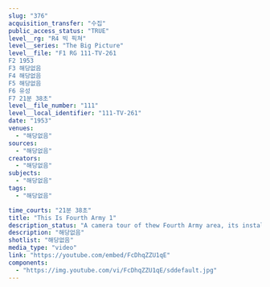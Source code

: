 ```yaml
---
slug: "376"
acquisition_transfer: "수집"
public_access_status: "TRUE"
level__rg: "R4 빅 픽쳐"
level__series: "The Big Picture"
level__file: "F1 RG 111-TV-261
F2 1953
F3 해당없음
F4 해당없음
F5 해당없음
F6 유성
F7 21분 38초"
level__file_number: "111"
level__local_identifier: "111-TV-261"
date: "1953"
venues: 
  - "해당없음"
sources: 
  - "해당없음"
creators: 
  - "해당없음"
subjects: 
  - "해당없음"
tags: 
  - "해당없음"

time_courts: "21분 38초"
title: "This Is Fourth Army 1"
description_status: "A camera tour of thew Fourth Army area, its installations and facilities."
description: "해당없음"
shotlist: "해당없음"
media_type: "video"
link: "https://youtube.com/embed/FcDhqZZU1qE"
components: 
  - "https://img.youtube.com/vi/FcDhqZZU1qE/sddefault.jpg"
---
```

